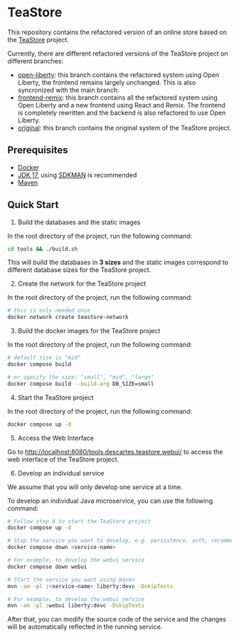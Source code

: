 # TeaStore

This repository contains the refactored version of an online store based on the [TeaStore](https://github.com/DescartesResearch/TeaStore) project.

Currently, there are different refactored versions of the TeaStore project on different branches:

- [open-liberty](https://github.com/mactavishz/Teastore/tree/open-liberty): this branch contains the refactored system using Open Liberty, the frontend remains largely unchanged. This is also syncronized with the main branch.
- [frontend-remix](https://github.com/mactavishz/Teastore/tree/frontend-remix): this branch contains all the refactored system using Open Liberty and a new frontend using React and Remix. The frontend is completely rewritten and the backend is also refactored to use Open Liberty.
- [original](https://github.com/mactavishz/Teastore/tree/original): this branch contains the original system of the TeaStore project.

## Prerequisites

- [Docker](https://docs.docker.com/get-docker/)
- [JDK 17](https://openjdk.org/projects/jdk/17), using [SDKMAN](https://sdkman.io/) is recommended
- [Maven](https://maven.apache.org/download.cgi)

## Quick Start

1. Build the databases and the static images

In the root directory of the project, run the following command:

```bash
cd tools && ./build.sh
```

This will build the databases in **3 sizes** and the static images correspond to different database sizes for the TeaStore project.

2. Create the network for the TeaStore project

In the root directory of the project, run the following command:

```bash
# this is only needed once
docker network create teastore-network
```

3. Build the docker images for the TeaStore project

In the root directory of the project, run the following command:

```bash
# default size is "mid"
docker compose build

# or specify the size: "small", "mid", "large"
docker compose build --build-arg DB_SIZE=small
```

4. Start the TeaStore project

In the root directory of the project, run the following command:

```bash
docker compose up -d
```

5. Access the Web Interface

Go to [http://localhost:8080/tools.descartes.teastore.webui/](http://localhost:8080/tools.descartes.teastore.webui/) to access the web interface of the TeaStore project.

6. Develop an individual service

We assume that you will only develop one service at a time.

To develop an individual Java microservice, you can use the following command:

```bash
# Follow step 4 to start the TeaStore project
docker compose up -d

# Stop the service you want to develop, e.g. persistence, auth, recommender, webui
docker compose down <service-name>

# For example, to develop the webui service
docker compose down webui

# Start the service you want using maven
mvn -am -pl :<service-name> liberty:devc -DskipTests

# For example, to develop the webui service
mvn -am -pl :webui liberty:devc -DskipTests
```

After that, you can modify the source code of the service and the changes will be automatically reflected in the running service.
